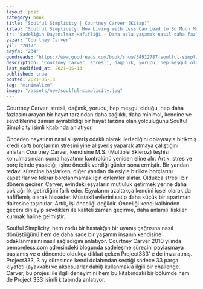 ```yaml
---
layout: post
category: book
title: "Soulful Simplicity | Courtney Carver (Kitap)"
kitap: "Soulful Simplicity: How Living with Less Can Lead to So Much More"
tr: "Sadeliğin Dayanılmaz Hafifliği - Daha azla yaşamak nasıl daha fazlasına ulaştırır?"
yazar: "Courtney Carver"
yil: "2017"
sayfa: "234"
goodreads: "https://www.goodreads.com/book/show/34912787-soulful-simplicity"
description: "Courtney Carver, stresli, dağınık, yorucu, hep meşgul olduğu, hep daha fazlasını arayan bir hayat tarzından daha sağlıklı, daha minimal, kendine ve sevdiklerine zaman ayırabildiği bir hayat tarzına olan yolculuğunu Soulful Simplicity isimli kitabında anlatıyor."
last_modified_at: 2021-05-13
published: true
posted: 2021-05-13
tag: "minimalizm"
image: "/assets/new/soulful-simplicity.jpg"
---
```


Courtney Carver, stresli, dağınık, yorucu, hep meşgul olduğu, hep daha fazlasını arayan bir hayat tarzından daha sağlıklı, daha minimal, kendine ve sevdiklerine zaman ayırabildiği bir hayat tarzına olan yolculuğunu Soulful Simplicity isimli kitabında anlatıyor.

Önceden hayatının nasıl alışveriş odaklı olarak ilerlediğini dolayısıyla birikmiş kredi kartı borçlarının stresini yine alışveriş yaparak atmaya çalıştığını anlatan Courtney Carver, kendisine M.S. (Multiple Skleroz) teşhisi konulmasından sonra hayatının kontrolünü yeniden eline alır. Artık, stres ve borç içinde yaşadığı, işine öncelik verdiği günler sona ermiştir. Bir yandan tedavi sürecine başlarken, diğer yandan da eşiyle birlikte borçlarını kapatırlar ve tekrar borçlanmamak için önlemler alırlar. Oldukça stresli bir dönem geçiren Carver, evindeki eşyaların mutluluk getirmek yerine daha çok ağırlık getirdiğini fark eder. Eşyalarını azalttıkça kendini içsel olarak da hafiflemiş olarak hisseder. Müstakil evlerini satıp daha küçük bir apartman dairesine taşınırlar. Artık, işi önceliği değildir. Önceliği kendi kalbinden geçeni dinleyip sevdikleri ile kaliteli zaman geçirme, daha anlamlı ilişkiler kurmak haline gelmiştir.

Soulful Simplicity, hem zorlu bir hastalığın bir uyanış çağrısına nasıl dönüştüğünü hem de daha sade bir yaşamın insanın kendisine odaklanmasını nasıl sağladığını anlatıyor. Courtney Carver 2010 yılında bemoreless.com adresindeki blogunda sadeleşme sürecini paylaşmaya başlamış ve o dönemde oldukça dikkat çeken Project333' e de imza atmış. Project333, 3 ay süresince kendi dolabından seçtiği sadece 33 parça kıyafeti (ayakkabı ve aksesuarlar dahil) kullanmakla ilgili bir challenge. Carver, bu projesi ile ilgili deneyimini hem bu kitabındaki bir bölümde hem de Project 333 isimli kitabında anlatıyor.

